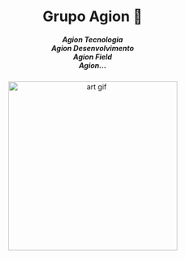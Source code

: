 <h1 align="center">Grupo Agion 🚀</h1>
<h5 align="center">
Agion Tecnologia<br/>
Agion Desenvolvimento<br/>
Agion Field<br/>
Agion...<br/>
</h5>
<p align="center">
<img width="333" src="https://i.giphy.com/media/du3J3cXyzhj75IOgvA/giphy.gif" alt="art gif"/>
</p>